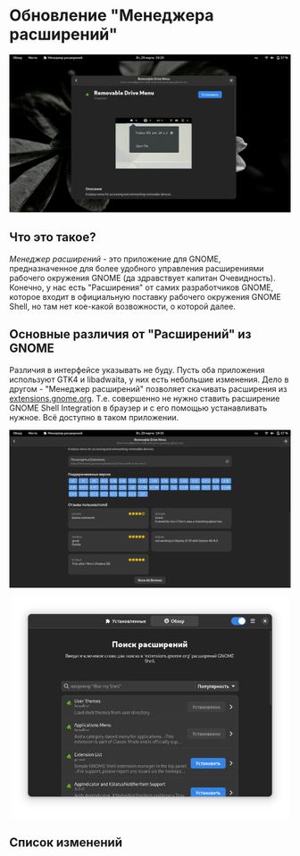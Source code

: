 # Обновление "Менеджера расширений"

![](pic/extension-app.png)

## Что это такое?

*Менеджер расширений* - это приложение для GNOME, предназначенное для более удобного управления расширениями рабочего окружения GNOME (да здравствует капитан Очевидность). Конечно, у нас есть "Расширения" от самих разработчиков GNOME, которое входит в официальную поставку рабочего окружения GNOME Shell, но там нет кое-какой возвожности, о которой далее.

## Основные различия от "Расширений" из GNOME

Различия в интерфейсе указывать не буду. Пусть оба приложения используют GTK4 и libadwaita, у них есть небольшие изменения. Дело в другом - "Менеджер расширений" позволяет скачивать расширения из [extensions.gnome.org](https://extensions.gnome.org). Т.е. совершенно не нужно ставить расширение GNOME Shell Integration в браузер и с его помощью устанавливать нужное. Всё доступно в таком приложении.

![](pic/extensions1.png)

![](pic/extensions2.png)

## Список изменений

<!-- ЗАПОЛНИТЬ! -->
